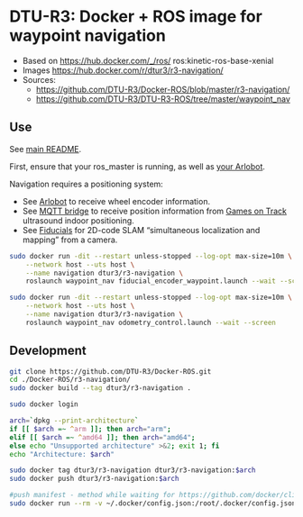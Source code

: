 # DTU-R3: Docker + ROS image for waypoint navigation
* Based on https://hub.docker.com/_/ros/ ros:kinetic-ros-base-xenial
* Images https://hub.docker.com/r/dtur3/r3-navigation/
* Sources:
	* https://github.com/DTU-R3/Docker-ROS/blob/master/r3-navigation/
	* https://github.com/DTU-R3/DTU-R3-ROS/tree/master/waypoint_nav

## Use
See [main README](../README.md).

First, ensure that your ros_master is running, as well as [your Arlobot](../r3-arlobot/).

Navigation requires a positioning system:
* See [Arlobot](../r3-arlobot/) to receive wheel encoder information.
* See [MQTT bridge](../r3-mqtt-bridge/) to receive position information from [Games on Track](http://www.gamesontrack.com/) ultrasound indoor positioning.
* See [Fiducials](../r3-fiducials/) for 2D-code SLAM “simultaneous localization and mapping” from a camera.

```sh
sudo docker run -dit --restart unless-stopped --log-opt max-size=10m \
	--network host --uts host \
	--name navigation dtur3/r3-navigation \
	roslaunch waypoint_nav fiducial_encoder_waypoint.launch --wait --screen

sudo docker run -dit --restart unless-stopped --log-opt max-size=10m \
	--network host --uts host \
	--name navigation dtur3/r3-navigation \
	roslaunch waypoint_nav odometry_control.launch --wait --screen
```

## Development

```bash
git clone https://github.com/DTU-R3/Docker-ROS.git
cd ./Docker-ROS/r3-navigation/
sudo docker build --tag dtur3/r3-navigation .

sudo docker login

arch=`dpkg --print-architecture`
if [[ $arch =~ ^arm ]]; then arch="arm";
elif [[ $arch =~ ^amd64 ]]; then arch="amd64";
else echo "Unsupported architecture" >&2; exit 1; fi
echo "Architecture: $arch"

sudo docker tag dtur3/r3-navigation dtur3/r3-navigation:$arch
sudo docker push dtur3/r3-navigation:$arch

#push manifest - method while waiting for https://github.com/docker/cli/pull/138
sudo docker run --rm -v ~/.docker/config.json:/root/.docker/config.json -v $(pwd):/host weshigbee/manifest-tool push from-spec /host/manifest.yaml
```
